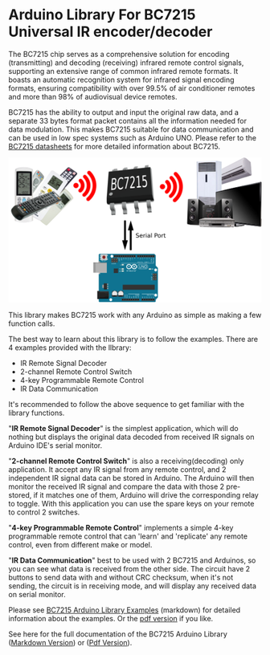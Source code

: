 # Arduino Library For BC7215 Universal IR encoder/decoder

The BC7215 chip serves as a comprehensive solution for encoding (transmitting) and decoding (receiving) infrared remote control signals, supporting an extensive range of common infrared remote formats. It boasts an automatic recognition system for infrared signal encoding formats, ensuring compatibility with over 99.5% of air conditioner remotes and more than 98% of audiovisual device remotes.

BC7215 has the ability to output and input the original raw data, and a separate 33 bytes format packet contains all the information needed for data modulation. This makes BC7215 suitable for data communication and can be used in low spec systems such as Arduino UNO. Please refer to the [BC7215 datasheets](./extras/doc/bc7215_en.pdf) for more detailed information about BC7215.

![BC7215 with Arduino](./extras/img/bc7215_app_arduino.png)

This library makes BC7215 work with any Arduino as simple as making a few function calls. 

The best way to learn about this library is to follow the examples. There are 4 examples provided with the llbrary:

- IR Remote Signal Decoder
- 2-channel Remote Control Switch
- 4-key Programmable Remote Control
- IR Data Communication

It's recommended to follow the above sequence to get familiar with the library functions. 

"**IR Remote Signal Decoder**" is the simplest application,  which will do nothing but displays the original data decoded from received IR signals on Arduino IDE's serial monitor. 

"**2-channel Remote Control Switch**" is also a receiving(decoding) only application. It accept any IR signal from any remote control, and 2 independent IR signal data can be stored in Arduino. The Arduino will then monitor the received IR signal and compare the data with those 2 pre-stored, if it matches one of them, Arduino will drive the corresponding relay to toggle. With this application you can use the spare keys on your remote to control 2 switches.

"**4-key Programmable Remote Control**" implements a simple 4-key programmable remote control that can 'learn' and 'replicate' any remote control, even from different make or model.

"**IR Data Communication**" best to be used with 2 BC7215 and Arduinos, so you can see what data is received from the other side. The circuit have 2 buttons to send data with and without CRC checksum, when it's not sending, the circuit is in receiving mode, and will display any received data on serial monitor.

Please see [BC7215 Arduino Library Examples](./extras/doc/bc7215_examples.md) (markdown) for detailed information about the examples. Or the [pdf version](./extras/doc/bc7215_arduino_examples_en.pdf) if you like.

See here for the full documentation of the BC7215 Arduino Library ([Markdown Version](./extras/doc/bc7215_arduino_lib.md)) or ([Pdf Version](./extras/doc/bc7215_arduino_lib_en.pdf)).
